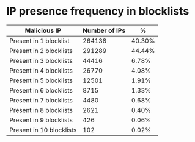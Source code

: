 # IP presence frequency in blocklists
| Malicious IP | Number of IPs | % |
|----|----|----|
| Present in 1 blocklist | 264138 | 40.30% |
| Present in 2 blocklists | 291289 | 44.44% |
| Present in 3 blocklists | 44416 | 6.78% |
| Present in 4 blocklists | 26770 | 4.08% |
| Present in 5 blocklists | 12501 | 1.91% |
| Present in 6 blocklists | 8715 | 1.33% |
| Present in 7 blocklists | 4480 | 0.68% |
| Present in 8 blocklists | 2621 | 0.40% |
| Present in 9 blocklists | 426 | 0.06% |
| Present in 10 blocklists | 102 | 0.02% |
